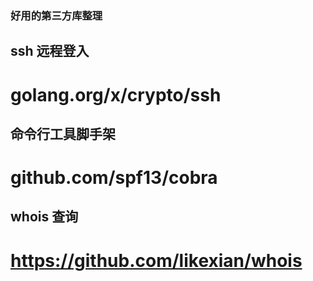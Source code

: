 
### 好用的第三方库整理
## ssh 远程登入
# golang.org/x/crypto/ssh

## 命令行工具脚手架
# github.com/spf13/cobra

## whois 查询
# https://github.com/likexian/whois